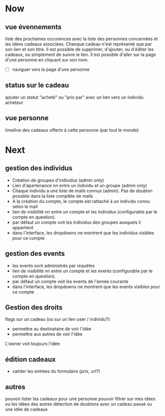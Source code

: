 # Now

## vue évennements
liste des prochaines occurences avec la liste des personnes concernées et les idées cadeaux associées. Chanque cadeau n'est représenté que par son lien et son titre. Il est possible de supprimer, d'ajouter, ou d'éditer les cadeaux, ou simplement de suivre le lien. Il est possible d'aller sur la page d'une personne en cliquant sur son nom.

- [ ] naviguer vers la page d'une personne

## status sur le cadeau
ajouter un statut "acheté" ou "pris par" avec un lien vers un individu acheteur

## vue personne
timeline des cadeaux offerts à cette personne (par tout le monde)

# Next

## gestion des individus
- Création de groupes d'individus (admin only)
- Lien d'apartenance nn entre un individu et un groupe (admin only)
- Chaque individu a une liste de mails connus (admin). Pas de doublon possible dans la liste complète de mails
- A la création du compte, le compte est rattaché à un individu connu selon le mail
- lien de visibilité nn entre un compte et les individus (configurable par le compte en question).
- par défaut un compte voit les individus des groupes auxquels il appartient
- dans l'interface, les dropdowns ne montrent que les individus visibles pour ce compte

## gestion des events
- les events sont administrés par requêtes
- lien de visibilité nn entre un compte et les events (configurable par le compte en question).
- par défaut un compte voit les events de l'année courante
- dans l'interface, les dropdowns ne montrent que les events visibles pour ce compte

## Gestion des droits
flags sur un cadeau (ou sur un lien user / individu?):
- permettre au destinataire de voir l'idée
- permettre aux autres de voir l'idée

L'owner voit toujours l'idée

## édition cadeaux
- valider les entrées du formulaire (prix, url?)

## autres
pouvoir lister les cadeaux pour une personne
pouvoir filtrer sur mes idées ou les idées des autres
détection de doublons avec un cadeau passé ou une idée de cadeaux
